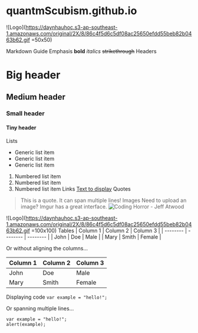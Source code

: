 # quantmScubism.github.io
![Logo](https://daynhauhoc.s3-ap-southeast-1.amazonaws.com/original/2X/8/86c4f5d6c5df08ac25650efdd55beb82b0463b62.gif =50x50)

Markdown Guide
Emphasis
**bold**
*italics*
~~strikethrough~~
Headers
# Big header
## Medium header
### Small header
#### Tiny header
Lists
* Generic list item
* Generic list item
* Generic list item

1. Numbered list item
2. Numbered list item
3. Numbered list item
Links
[Text to display](http://www.example.com)
Quotes
> This is a quote.
> It can span multiple lines!
Images   Need to upload an image? Imgur has a great interface.
![Coding Horror - Jeff Atwood](https://blog.codinghorror.com/content/images/uploads/2006/07/6a0120a85dcdae970b0128776fd125970c-pi.jpg)

![Logo](https://daynhauhoc.s3-ap-southeast-1.amazonaws.com/original/2X/8/86c4f5d6c5df08ac25650efdd55beb82b0463b62.gif =100x100)
Tables
| Column 1 | Column 2 | Column 3 |
| -------- | -------- | -------- |
| John     | Doe      | Male     |
| Mary     | Smith    | Female   |

Or without aligning the columns...

| Column 1 | Column 2 | Column 3 |
| -------- | -------- | -------- |
| John | Doe | Male |
| Mary | Smith | Female |
Displaying code
`var example = "hello!";`

Or spanning multiple lines...

```
var example = "hello!";
alert(example);
```
